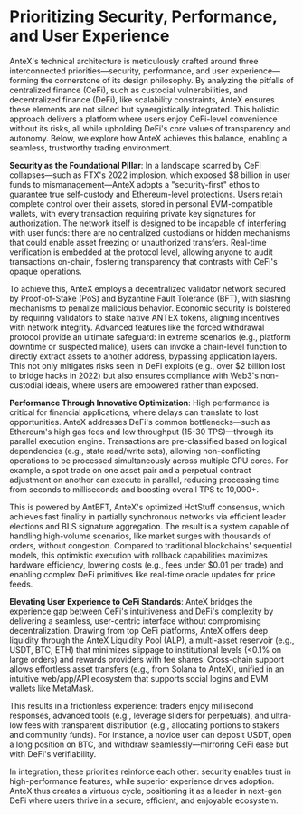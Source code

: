 # Prioritizing Security, Performance, and User Experience

AnteX's technical architecture is meticulously crafted around three interconnected priorities—security, performance, and user experience—forming the cornerstone of its design philosophy. By analyzing the pitfalls of centralized finance (CeFi), such as custodial vulnerabilities, and decentralized finance (DeFi), like scalability constraints, AnteX ensures these elements are not siloed but synergistically integrated. This holistic approach delivers a platform where users enjoy CeFi-level convenience without its risks, all while upholding DeFi's core values of transparency and autonomy. Below, we explore how AnteX achieves this balance, enabling a seamless, trustworthy trading environment.

**Security as the Foundational Pillar**: In a landscape scarred by CeFi collapses—such as FTX's 2022 implosion, which exposed $8 billion in user funds to mismanagement—AnteX adopts a "security-first" ethos to guarantee true self-custody and Ethereum-level protections. Users retain complete control over their assets, stored in personal EVM-compatible wallets, with every transaction requiring private key signatures for authorization. The network itself is designed to be incapable of interfering with user funds: there are no centralized custodians or hidden mechanisms that could enable asset freezing or unauthorized transfers. Real-time verification is embedded at the protocol level, allowing anyone to audit transactions on-chain, fostering transparency that contrasts with CeFi's opaque operations.

To achieve this, AnteX employs a decentralized validator network secured by Proof-of-Stake (PoS) and Byzantine Fault Tolerance (BFT), with slashing mechanisms to penalize malicious behavior. Economic security is bolstered by requiring validators to stake native ANTEX tokens, aligning incentives with network integrity. Advanced features like the forced withdrawal protocol provide an ultimate safeguard: in extreme scenarios (e.g., platform downtime or suspected malice), users can invoke a chain-level function to directly extract assets to another address, bypassing application layers. This not only mitigates risks seen in DeFi exploits (e.g., over $2 billion lost to bridge hacks in 2022) but also ensures compliance with Web3's non-custodial ideals, where users are empowered rather than exposed.

**Performance Through Innovative Optimization**: High performance is critical for financial applications, where delays can translate to lost opportunities. AnteX addresses DeFi's common bottlenecks—such as Ethereum's high gas fees and low throughput (15-30 TPS)—through its parallel execution engine. Transactions are pre-classified based on logical dependencies (e.g., state read/write sets), allowing non-conflicting operations to be processed simultaneously across multiple CPU cores. For example, a spot trade on one asset pair and a perpetual contract adjustment on another can execute in parallel, reducing processing time from seconds to milliseconds and boosting overall TPS to 10,000+.

This is powered by AntBFT, AnteX's optimized HotStuff consensus, which achieves fast finality in partially synchronous networks via efficient leader elections and BLS signature aggregation. The result is a system capable of handling high-volume scenarios, like market surges with thousands of orders, without congestion. Compared to traditional blockchains' sequential models, this optimistic execution with rollback capabilities maximizes hardware efficiency, lowering costs (e.g., fees under $0.01 per trade) and enabling complex DeFi primitives like real-time oracle updates for price feeds.

**Elevating User Experience to CeFi Standards**: AnteX bridges the experience gap between CeFi's intuitiveness and DeFi's complexity by delivering a seamless, user-centric interface without compromising decentralization. Drawing from top CeFi platforms, AnteX offers deep liquidity through the AnteX Liquidity Pool (ALP), a multi-asset reservoir (e.g., USDT, BTC, ETH) that minimizes slippage to institutional levels (<0.1% on large orders) and rewards providers with fee shares. Cross-chain support allows effortless asset transfers (e.g., from Solana to AnteX), unified in an intuitive web/app/API ecosystem that supports social logins and EVM wallets like MetaMask.

This results in a frictionless experience: traders enjoy millisecond responses, advanced tools (e.g., leverage sliders for perpetuals), and ultra-low fees with transparent distribution (e.g., allocating portions to stakers and community funds). For instance, a novice user can deposit USDT, open a long position on BTC, and withdraw seamlessly—mirroring CeFi ease but with DeFi's verifiability.

In integration, these priorities reinforce each other: security enables trust in high-performance features, while superior experience drives adoption. AnteX thus creates a virtuous cycle, positioning it as a leader in next-gen DeFi where users thrive in a secure, efficient, and enjoyable ecosystem.
